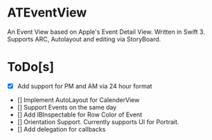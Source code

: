 # ATEventView
An Event View based on Apple's Event Detail View. Written in Swift 3. Supports ARC, Autolayout and editing via StoryBoard.

# ToDo[s]
- [x] Add support for PM and AM via 24 hour format
- [] Implement AutoLayout for CalenderView
- [] Support Events on the same day
- [] Add IBInspectable for Row Color of Event
- [] Orientation Support. Currently supports UI for Portrait.
- [] Add delegation for callbacks
